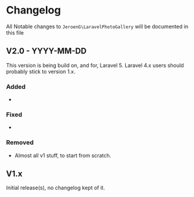 # Changelog

All Notable changes to `JeroenG\LaravelPhotoGallery` will be documented in this file

## V2.0 - YYYY-MM-DD
This version is being build on, and for, Laravel 5. Laravel 4.x users should probably stick to version 1.x.

### Added
- 

### Fixed
- 

### Removed
- Almost all v1 stuff, to start from scratch.

## V1.x
Initial release(s), no changelog kept of it.
